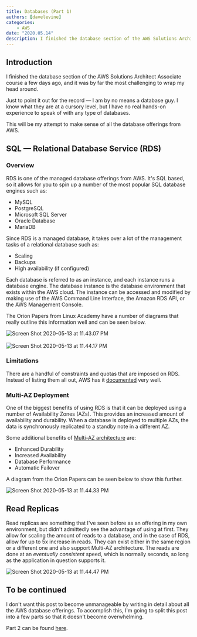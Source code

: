 ```yaml
---
title: Databases (Part 1)
authors: [davelevine]
categories:
    - AWS
date: "2020.05.14"
description: I finished the database section of the AWS Solutions Architect Associate course a few days ago, and it was by far the most challenging to wrap my head around.
---
```


<!--markdownlint-disable-->

## Introduction

I finished the database section of the AWS Solutions Architect Associate course a few days ago, and it was by far the most challenging to wrap my head around.

Just to point it out for the record — I am by no means a database guy. I know what they are at a cursory level, but I have no real hands-on experience to speak of with any type of databases.

This will be my attempt to make sense of all the database offerings from AWS.

<!-- more -->

## SQL — Relational Database Service (RDS)

### Overview

RDS is one of the managed database offerings from AWS. It's SQL based, so it allows for you to spin up a number of the most popular SQL database engines such as:

* MySQL
* PostgreSQL
* Microsoft SQL Server
* Oracle Database
* MariaDB

Since RDS is a managed database, it takes over a lot of the management tasks of a relational database such as:

* Scaling
* Backups
* High availability (if configured)

Each database is referred to as an instance, and each instance runs a database engine. The database instance is the database environment that exists within the AWS cloud. The instance can be accessed and modified by making use of the AWS Command Line Interface, the Amazon RDS API, or the AWS Management Console.

The Orion Papers from Linux Academy have a number of diagrams that really outline this information well and can be seen below.

<Image src="https://cdn.levine.io/uploads/images/gallery/2022-09//05/Screen-Shot-2020-05-13-at-11.43.07-PM.png" alt="Screen Shot 2020-05-13 at 11.43.07 PM" />
<br></br>
<Image src="https://cdn.levine.io/uploads/images/gallery/2022-09//05/Screen-Shot-2020-05-13-at-11.44.17-PM.png" alt="Screen Shot 2020-05-13 at 11.44.17 PM" />

### Limitations

There are a handful of constraints and quotas that are imposed on RDS. Instead of listing them all out, AWS has it [documented](https://docs.aws.amazon.com/AmazonRDS/latest/UserGuide/CHAP_Limits.html) very well.

### Multi-AZ Deployment

One of the biggest benefits of using RDS is that it can be deployed using a number of Availability Zones (AZs). This provides an increased amount of availability and durability. When a database is deployed to multiple AZs, the data is synchronously replicated to a standby note in a different AZ.

Some additional benefits of [Multi-AZ architecture](https://aws.amazon.com/rds/features/multi-az/) are:

* Enhanced Durability
* Increased Availability
* Database Performance
* Automatic Failover

A diagram from the Orion Papers can be seen below to show this further.

<Image src="https://cdn.levine.io/uploads/images/gallery/2022-09//05/Screen-Shot-2020-05-13-at-11.44.33-PM.png" alt="Screen Shot 2020-05-13 at 11.44.33 PM" />

## Read Replicas

Read replicas are something that I've seen before as an offering in my own environment, but didn't admittedly see the advantage of using at first. They allow for scaling the amount of reads to a database, and in the case of RDS, allow for up to 5x increase in reads. They can exist either in the same region or a different one and also support Multi-AZ architecture. The reads are done at an *eventually consistent* speed, which is normally seconds, so long as the application in question supports it.

<Image src="https://cdn.levine.io/uploads/images/gallery/2022-09//05/Screen-Shot-2020-05-13-at-11.44.47-PM.png" alt="Screen Shot 2020-05-13 at 11.44.47 PM" />

## To be continued

I don't want this post to become unmanageable by writing in detail about all the AWS database offerings. To accomplish this, I'm going to split this post into a few parts so that it doesn't become overwhelming.

Part 2 can be found [here](../blog/databases-part-2).
